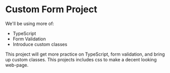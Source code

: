 # Custom Form Project

We'll be using more of:
- TypeScript
- Form Validation
- Introduce custom classes

This project will get more practice on TypeScript, form validation, and bring up custom classes. This projects includes css to make a decent looking web-page.